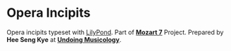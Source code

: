 # Opera Incipits

Opera incipits typeset with [LilyPond](http://lilypond.org/index.html). Part of [**Mozart 7**](http://undoingmusicology.com/mozart-seven/) Project. Prepared by **Hee Seng Kye** at [**Undoing Musicology**](http://undoingmusicology.com).